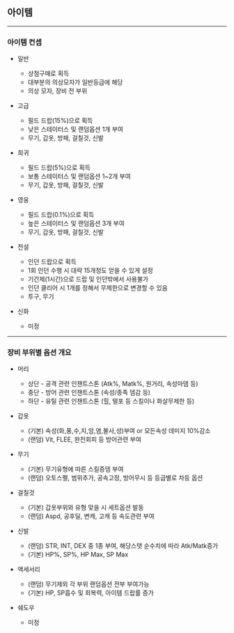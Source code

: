 ## 아이템


***

### 아이템 컨셉

* 일반
   - 상점구매로 획득
   - 대부분의 의상모자가 일반등급에 해당
   - 의상 모자, 장비 전 부위

* 고급
   - 필드 드랍(15%)으로 획득
   - 낮은 스테이터스 및 랜덤옵션 1개 부여 
   - 무기, 갑옷, 방패, 걸칠것, 신발

* 희귀
   - 필드 드랍(5%)으로 획득
   - 보통 스테이터스 및 랜덤옵션 1~2개 부여 
   - 무기, 갑옷, 방패, 걸칠것, 신발

* 영웅
   - 필드 드랍(0.1%)으로 획득
   - 높은 스테이터스 및 랜덤옵션 3개 부여 
   - 무기, 갑옷, 방패, 걸칠것, 신발

* 전설
   - 인던 드랍으로 획득
   - 1회 인던 수행 시 대략 15개정도 얻을 수 있게 설정
   - 기간제(1시간)으로 드랍 및 인던밖에서 사용불가
   - 인던 클리어 시 1개를 정해서 무제한으로 변경할 수 있음
   - 투구, 무기

* 신화
   - 미정


***

### 장비 부위별 옵션 개요 

* 머리
   - 상단 - 공격 관련 인챈트스톤 (Atk%, Matk%, 원거리, 속성마뎀 등)
   - 중단 - 방어 관련 인챈트스톤 (속성/종족 뎀감 등)
   - 하단 - 유틸 관련 인챈트스톤 (힐, 텔포 등 스킬이나 화살무제한 등) 
   
* 갑옷
   - (기본) 속성(화,풍,수,지,암,염,불사,성)부여 or 모든속성 데미지 10%감소
   - (랜덤) Vit, FLEE, 완전회피 등 방어관련 부여 
   
* 무기
   - (기본) 무기유형에 따른 스킬증뎀 부여
   - (랜덤) 오토스펠, 범위추가, 공속고정, 방어무시 등 등급별로 차등 옵션 
   
* 걸칠것
   - (기본) 갑옷부위와 유형 맞을 시 세트옵션 발동
   - (랜덤) Aspd, 공후딜, 변캐, 고캐 등 속도관련 부여 
   
* 신발
   - (랜덤) STR, INT, DEX 중 1종 부여, 해당스탯 순수치에 따라 Atk/Matk증가
   - (기본) HP%, SP%, HP Max, SP Max 
   
* 액세서리
   - (랜덤) 무기제외 각 부위 랜덤옵션 전부 부여가능
   - (기본) HP, SP흡수 및 회복력, 아이템 드랍률 증가

* 쉐도우
   - 미정
